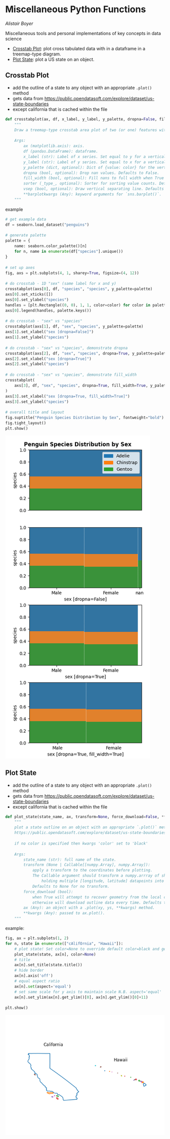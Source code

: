 # Miscellaneous Python Functions
_Alistair Boyer_

Miscellaneous tools and personal implementations of key concepts in data science
- [Crosstab Plot](#crosstab-plot): plot cross tabulated data with in a dataframe in a treemap-type diagram.
- [Plot State](#plot-state): plot a US state on an object.

## Crosstab Plot
- add the outline of a state to any object with an appropriate `.plot()` method
- gets data from https://public.opendatasoft.com/explore/dataset/us-state-boundaries
- except california that is cached within the file
```python
def crosstabplot(ax, df, x_label, y_label, y_palette, dropna=False, fill_width=False, sorter=None, vsep=True, **barplotkwargs) -> None:
    """
    Draw a treemap-type crosstab area plot of two (or one) features within a dataframe on an axis.

    Args:
        ax (matplotlib.axis): axis.
        df (pandas.DataFrame): dataframe.
        x_label (str): Label of x series. Set equal to y for a vertical 1-D plot.
        y_label (str): Label of y series. Set equal to x for a vertical 1-D plot.
        y_palette (dict, optional): Dict of {value: color} for the vertical axis. Defaults to None when the palette is automatically generated from the unique values of the data.
        dropna (bool, optional): Drop nan values. Defaults to False.
        fill_width (bool, optional): Fill nans to full width when True or leave space to represent nans when False. Defaults to False.
        sorter (_type_, optional): Sorter for sorting value counts. Defaults to None when descending count is used.
        vsep (bool, optional): Draw vertical separating line. Defaults to True.
        **barplotkwargs (Any): keyword arguments for `sns.barplot()`.
    """
```

example
```python
# get example data
df = seaborn.load_dataset("penguins")

# generate palette
palette = {
    name: seaborn.color_palette()[n]
    for n, name in enumerate(df["species"].unique())
}

# set up axes
fig, axs = plt.subplots(4, 1, sharey=True, figsize=(4, 12))

# do crosstab - 1D "sex" (same label for x and y)
crosstabplot(axs[0], df, "species", "species", y_palette=palette)
axs[0].set_xticks([])
axs[0].set_ylabel("species")
handles = [plt.Rectangle((0, 0), 1, 1, color=color) for color in palette.values()]
axs[0].legend(handles, palette.keys())

# do crosstab - "sex" vs "species"
crosstabplot(axs[1], df, "sex", "species", y_palette=palette)
axs[1].set_xlabel("sex [dropna=False]")
axs[1].set_ylabel("species")

# do crosstab - "sex" vs "species", demonstrate dropna
crosstabplot(axs[2], df, "sex", "species", dropna=True, y_palette=palette)
axs[2].set_xlabel("sex [dropna=True]")
axs[2].set_ylabel("species")

# do crosstab - "sex" vs "species", demonstrate fill_width
crosstabplot(
    axs[3], df, "sex", "species", dropna=True, fill_width=True, y_palette=palette
)
axs[3].set_xlabel("sex [dropna=True, fill_width=True]")
axs[3].set_ylabel("species")

# overall title and layout
fig.suptitle("Penguin Species Distribution by Sex", fontweight="bold")
fig.tight_layout()
plt.show()

```
<img src="crosstabplot.png" alt="Crosstab Plot using data from the seaborn penguins dataset."/>

## Plot State
- add the outline of a state to any object with an appropriate `.plot()` method
- gets data from https://public.opendatasoft.com/explore/dataset/us-state-boundaries
- except california that is cached within the file

```python
def plot_state(state_name, ax, transform=None, force_download=False, **kwargs) -> None:
    """
    plot a state outline on an object with an appropriate `.plot()` method  using data from
    https://public.opendatasoft.com/explore/dataset/us-state-boundaries/

    if no color is specified then kwargs 'color' set to 'black'

    Args:
        state_name (str): full name of the state.
        transform (None | Callable[[numpy.Array], numpy.Array]):
            apply a transform to the coordinates before plotting.
            The Callable argument should transform a numpy.arrray of shape (n, 2)
                holding multiple [longitude, latitude] datapoints into another (n, 2) array.
            Defaults to None for no transform.
        force_download (bool):
            when True will attempt to recover geometry from the local cache before downloading
            otherwise will download outline data every time. Defaults to False.
        ax (Any): an object with a .plot(xy, ys, **kwargs) method.
        **kwargs (Any): passed to ax.plot().
    """
```

example:
```python
fig, ax = plt.subplots(1, 2)
for n, state in enumerate(["cAlifOrnia", "Hawaii"]):
    # plot state! Set color=None to override default color=black and get multicolor outlines
    plot_state(state, ax[n], color=None)
    # title
    ax[n].set_title(state.title())
    # hide border
    ax[n].axis('off')
    # equal aspect ratio
    ax[n].set(aspect='equal')
    # set same scale for y axis to maintain scale N.B. aspect='equal'
    ax[n].set_ylim(ax[n].get_ylim()[0], ax[n].get_ylim()[0]+11)

plt.show()
```
<img src="plot_state.png" alt="Plot of California and Hawaii using the plot_state() function."/>